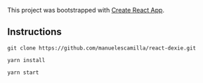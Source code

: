 This project was bootstrapped with [Create React App](https://github.com/facebookincubator/create-react-app).

## Instructions

`git clone https://github.com/manuelescamilla/react-dexie.git`

`yarn install`

`yarn start`
